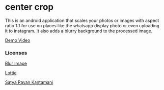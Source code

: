 # center crop

This is an android application that scales your photos or images with aspect ratio 1:1 for use on places like the whatsapp display photo or even uploading it to instagram. It also adds a blurry background to the processed image.

[Demo Video](https://user-images.githubusercontent.com/20203694/113494105-f20f5200-94d4-11eb-97f9-53e91dafc398.mp4)


### Licenses
[Blur Image](https://github.com/sparrow007/BlurImage)

[Lottie](https://github.com/airbnb/lottie-android)

[Satya Pavan Kantamani](https://betterprogramming.pub/aspect-ratio-with-constraint-layout-with-constraintdimensionratio-d55828ec4aae)
